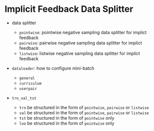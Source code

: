 # Implicit Feedback Data Splitter

- data splitter
    - `pointwise`: pointwise negative sampling data splitter for implict feedback
    - `pairwise`: pairwise negative sampling data splitter for implict feedback
    - `listwise`: listwise negative sampling data splitter for implict feedback

- `dataloader`: how to configure mini-batch
    - `general`
    - `curriculum`
    - `userpair`

- `trn_val_tst`
    - `trn` be structured in the form of `pointwise`, `pairwise` or `listwise`
    - `val` be structured in the form of `pointwise`, `pairwise` or `listwise`
    - `tst` be structured in the form of `pointwise` only
    - `loo` be structured in the form of `pointwise` only